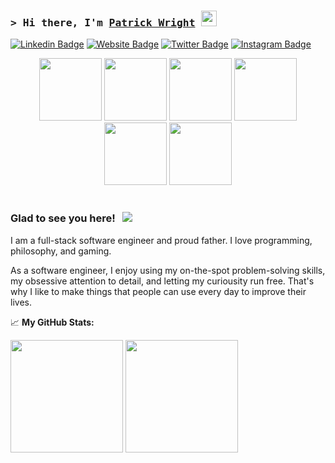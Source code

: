 ### <samp>&gt; Hi there, I'm <a href="#" target="_blank">Patrick Wright</a> <img src="https://media.giphy.com/media/hvRJCLFzcasrR4ia7z/giphy.gif" width="25"> </samp>

[![Linkedin Badge](https://img.shields.io/badge/-LinkedIn-0e76a8?style=flat-square&logo=Linkedin&logoColor=white)](https://linkedin.com/in/wright-patrick)
[![Website Badge](https://img.shields.io/badge/Website-3b5998?style=flat-square&logo=google-chrome&logoColor=white)](#)
[![Twitter Badge](https://img.shields.io/badge/-Twitter-00acee?style=flat-square&logo=Twitter&logoColor=white)](https://twitter.com/patrickdane_)
[![Instagram Badge](https://img.shields.io/badge/-Instagram-e4405f?style=flat-square&logo=Instagram&logoColor=white)](https://instagram.com/patrickdane/)

<p align="center">
<img src="https://media3.giphy.com/media/ln7z2eWriiQAllfVcn/200w.webp" width="100">
<img src="https://i.giphy.com/media/LMt9638dO8dftAjtco/200.webp" width="100">
<img src="https://i.giphy.com/media/eNAsjO55tPbgaor7ma/200w.webp" width="100">
<img src="https://i.giphy.com/media/VgGthkhUvGgOit7Y9i/200.webp" width="100">
<img src="https://i.giphy.com/media/KzJkzjggfGN5Py6nkT/200.webp" width="100">
<img src="https://i.giphy.com/media/IdyAQJVN2kVPNUrojM/200.webp" width="100"><br><br>
</p>

### Glad to see you here! &nbsp; ![](https://visitor-badge.glitch.me/badge?page_id=wrightpatrick.wrightpatrick)

I am a full-stack software engineer and proud father. I love programming, philosophy, and gaming.

As a software engineer, I enjoy using my on-the-spot problem-solving skills, my obsessive attention to detail, and letting my curiousity run free. That's why I like to make things that people can use every day to improve their lives.

📈 **My GitHub Stats:**

<p>
  <img height="180em" src="https://github-readme-stats.vercel.app/api?username=wrightpatrick&show_icons=true&hide_border=true&&count_private=true&include_all_commits=true" />
  <img height="180em" src="https://github-readme-stats.vercel.app/api/top-langs/?username=wrightpatrick&exclude_repo=KNN-Image-Classification&show_icons=true&hide_border=true&layout=compact&langs_count=8"/>
</p>

